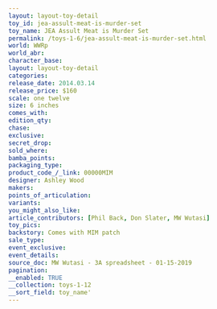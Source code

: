 ```yaml
---
layout: layout-toy-detail 
toy_id: jea-assult-meat-is-murder-set
toy_name: JEA Assult Meat is Murder Set
permalink: /toys-1-6/jea-assult-meat-is-murder-set.html
world: WWRp
world_abr: 
character_base: 
layout: layout-toy-detail
categories: 
release_date: 2014.03.14
release_price: $160 
scale: one twelve
size: 6 inches
comes_with: 
edition_qty: 
chase: 
exclusive: 
secret_drop: 
sold_where: 
bamba_points: 
packaging_type: 
product_code_/_link: 00000MIM
designer: Ashley Wood
makers: 
points_of_articulation: 
variants: 
you_might_also_like: 
article_contributors: [Phil Back, Don Slater, MW Wutasi]
toy_pics: 
backstory: Comes with MIM patch
sale_type: 
event_exclusive: 
event_details: 
source_doc: MW Wutasi - 3A spreadsheet - 01-15-2019
pagination: 
__enabled: TRUE
__collection: toys-1-12
__sort_field: toy_name'
---
```

